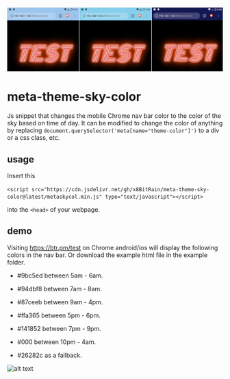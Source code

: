 ![alt text](https://raw.githubusercontent.com/x8BitRain/meta-theme-sky-color/master/example/ex.png "Morning, Noon, and Night")

# meta-theme-sky-color
Js snippet that changes the mobile Chrome nav bar color to the color of the sky based on time of day.
It can be modified to change the color of anything by replacing ```document.querySelector('meta[name="theme-color"]')``` to a div or a css class, etc.

## usage

Insert this

```<script src="https://cdn.jsdelivr.net/gh/x8BitRain/meta-theme-sky-color@latest/metaskycol.min.js" type="text/javascript"></script>```

into the ``<head>`` of your webpage.

## demo
Visiting https://btr.pm/test on Chrome android/ios will display the following colors in the nav bar.
Or download the example html file in the example folder.

* #9bc5ed between 5am - 6am.

* #94dbf8 between 7am - 8am.

* #87ceeb between 9am - 4pm.

* #ffa365 between 5pm - 6pm.

* #141852 between 7pm - 9pm.

* #000    between 10pm - 4am.

* #26282c as a fallback.

![alt text](https://raw.githubusercontent.com/x8BitRain/meta-theme-sky-color/master/example/colors.png "Colors in use")
